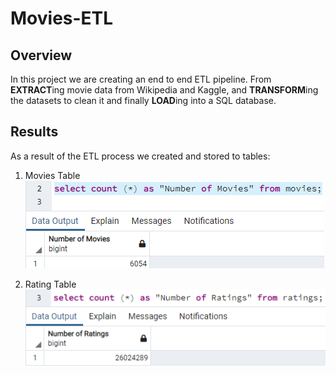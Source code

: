 # Movies-ETL

## Overview
In this project we are creating an end to end ETL pipeline. From **EXTRACT**ing movie data from Wikipedia and Kaggle, and **TRANSFORM**ing the datasets to clean it and finally **LOAD**ing into a SQL database.

## Results
As a result of the ETL process we created and stored to tables:

1. Movies Table
![movies](https://github.com/IrvingHdez/Movies-ETL/blob/main/Images/movies_query.png)

2. Rating Table
![ratings](https://github.com/IrvingHdez/Movies-ETL/blob/main/Images/ratings_query.png)
